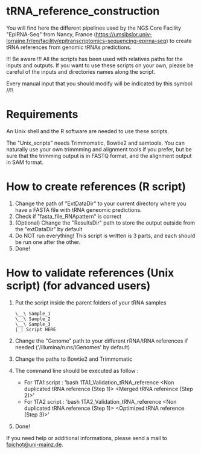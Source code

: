 # tRNA_reference_construction
You will find here the different pipelines used by the NGS Core Facility "EpiRNA-Seq" from Nancy, France (https://umsibslor.univ-lorraine.fr/en/facility/epitranscriptomics-sequencing-epirna-seq) to create tRNA references from genomic tRNAs predictions.

!!! Be aware !!! All the scripts has been used with relatives paths for the inputs and outputs. If you want to use these scripts on your own, please be careful of the inputs and directories names along the script.

Every manual input that you should modify will be indicated by this symbol: //!\\

# Requirements

An Unix shell and the R software are needed to use these scripts.

The "Unix_scripts" needs Trimmomatic, Bowtie2 and samtools. You can naturally use your own trimmming and alignment tools if you prefer, but be sure that the trimming output is in FASTQ format, and the alignment output in SAM format.

# How to create references (R script)
  1. Change the path of "ExtDataDir" to your current directory where you have a FASTA file with tRNA geneomic predictions.
  2. Check if "fasta_file_RNApattern" is correct
  3. (Optional) Change the "ResultsDir" path to store the output outside from the "extDataDir" by default
  4. Do NOT run everything! This script is written is 3 parts, and each should be run one after the other. 
  5. Done!

# How to validate references (Unix script) (for advanced users)
  1. Put the script inside the parent folders of your tRNA samples
  
         \__\ Sample_1 
         \__\ Sample_2
         \__\ Sample_3
         |_| Script HERE
  
  2. Change the "Genome" path to your different rRNA/tRNA references if needed ('/illumina/runs/iGenomes' by default)
  3. Change the paths to Bowtie2 and Trimmomatic
  4. The command line should be executed as follow :
      - For 1TA1 script : 'bash 1TA1_Validation_tRNA_reference <rRNA reference> <Non duplicated tRNA reference (Step 1)> <Merged tRNA reference (Step 2)>'
      - For 1TA2 script : 'bash 1TA2_Validation_tRNA_reference <Non duplicated tRNA reference (Step 1)> <Optimized tRNA reference (Step 3)>'
  5. Done!
  
  
If you need help or additional informations, please send a mail to fpichot@uni-mainz.de.
